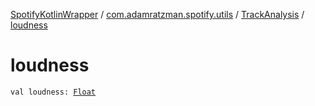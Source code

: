 [SpotifyKotlinWrapper](../../index.md) / [com.adamratzman.spotify.utils](../index.md) / [TrackAnalysis](index.md) / [loudness](./loudness.md)

# loudness

`val loudness: `[`Float`](https://kotlinlang.org/api/latest/jvm/stdlib/kotlin/-float/index.html)
